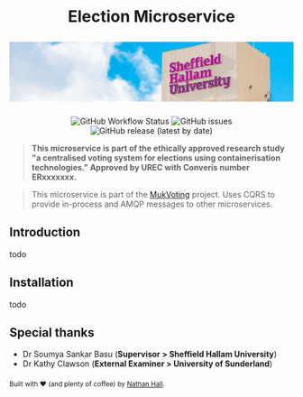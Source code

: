 <h1 align="center">
  <p align="center">Election Microservice</p>
  <img src="https://github.com/MukVoting/election/blob/main/.github/images/banner.png?raw=true" alt="Sheffield Hallam University Photograph @ Shutterstock">
</h1>

<p align="center">
  <img alt="GitHub Workflow Status" src="https://img.shields.io/github/actions/workflow/status/mukvoting/election/dotnet.yml?branch=main">
   <img alt="GitHub issues" src="https://img.shields.io/github/issues/mukvoting/election">
   <img alt="GitHub release (latest by date)" src="https://img.shields.io/github/v/release/mukvoting/election">
</p>

> **This microservice is part of the ethically approved research study "a centralised voting system for elections using containerisation technologies." Approved by UREC with Converis number ERxxxxxxx.**

> This microservice is part of the <a href="https://github.com/MukVoting">MukVoting</a> project. Uses CQRS to provide in-process and AMQP messages to other microservices.

## Introduction

todo

## Installation

todo

## Special thanks

- Dr Soumya Sankar Basu (<b>Supervisor > Sheffield Hallam University</b>)
- Dr Kathy Clawson (<b>External Examiner > University of Sunderland</b>)

<sub>Built with ❤︎ (and plenty of coffee) by <a href="https://github.com/whatshark">Nathan Hall</a>.</a></sub>
